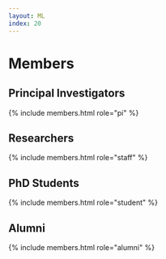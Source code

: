 ```yaml
---
layout: ML
index: 20
---
```


# Members

## Principal Investigators

{% include members.html role="pi" %}

## Researchers

{% include members.html role="staff" %}

## PhD Students

{% include members.html role="student" %}

## Alumni

{% include members.html role="alumni" %}

